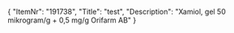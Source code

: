 {
  "ItemNr": "191738",
  "Title": "test",
  "Description": "Xamiol, gel 50 mikrogram/g + 0,5 mg/g Orifarm AB"
}
